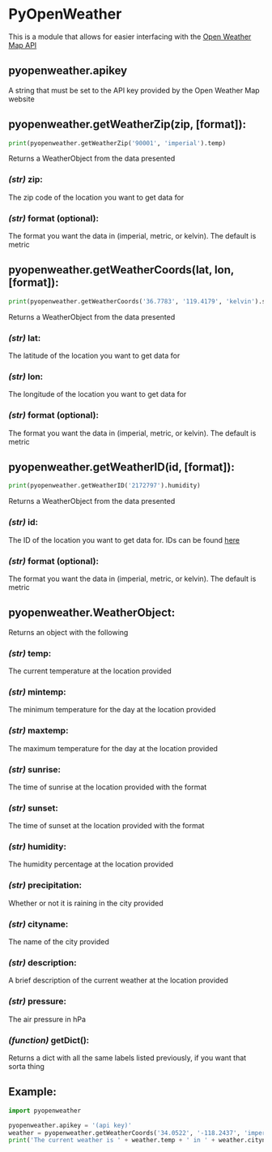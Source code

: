 # PyOpenWeather
This is a module that allows for easier interfacing with the [Open Weather Map API](https://openweathermap.org/api) 

## pyopenweather.apikey
A string that must be set to the API key provided by the Open Weather Map website

## pyopenweather.getWeatherZip(zip, [format]):
```python
print(pyopenweather.getWeatherZip('90001', 'imperial').temp)
```
Returns a WeatherObject from the data presented
### *(str)* zip:
The zip code of the location you want to get data for
### *(str)* format (optional):
The format you want the data in (imperial, metric, or kelvin). The default is metric

## pyopenweather.getWeatherCoords(lat, lon, [format]):
```python
print(pyopenweather.getWeatherCoords('36.7783', '119.4179', 'kelvin').sunset)
```
Returns a WeatherObject from the data presented
### *(str)* lat:
The latitude of the location you want to get data for
### *(str)* lon:
The longitude of the location you want to get data for
### *(str)* format (optional):
The format you want the data in (imperial, metric, or kelvin). The default is metric

## pyopenweather.getWeatherID(id, [format]):
```python
print(pyopenweather.getWeatherID('2172797').humidity)
```
Returns a WeatherObject from the data presented
### *(str)* id:
The ID of the location you want to get data for. IDs can be found [here](http://bulk.openweathermap.org/sample/)
### *(str)* format (optional):
The format you want the data in (imperial, metric, or kelvin). The default is metric

## pyopenweather.WeatherObject:
Returns an object with the following
### *(str)* temp:
The current temperature at the location provided
### *(str)* mintemp:
The minimum temperature for the day at the location provided
### *(str)* maxtemp:
The maximum temperature for the day at the location provided
### *(str)* sunrise:
The time of sunrise at the location provided with the format
### *(str)* sunset:
The time of sunset at the location provided with the format
### *(str)* humidity:
The humidity percentage at the location provided
### *(str)* precipitation:
Whether or not it is raining in the city provided
### *(str)* cityname:
The name of the city provided
### *(str)* description:
A brief description of the current weather at the location provided
### *(str)* pressure:
The air pressure in hPa
### *(function)* getDict():
Returns a dict with all the same labels listed previously, if you want that sorta thing

## Example:
```python
import pyopenweather

pyopenweather.apikey = '(api key)'
weather = pyopenweather.getWeatherCoords('34.0522', '-118.2437', 'imperial')
print('The current weather is ' + weather.temp + ' in ' + weather.cityname)
```